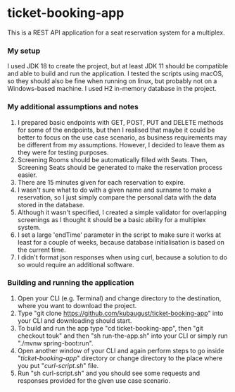 # ticket-booking-app
This is a REST API application for a seat reservation system for a multiplex.

### My setup
I used JDK 18 to create the project, but at least JDK 11 should be compatible and able to build and run the application.
I tested the scripts using macOS, so they should also be fine when running on linux, but probably not on a Windows-based machine.
I used H2 in-memory database in the project.

### My additional assumptions and notes
1. I prepared basic endpoints with GET, POST, PUT and DELETE methods for some of the endpoints, but then I realised that maybe it could be better to focus on the use case scenario, as business requirements may be different from my assumptions. However, I decided to leave them as they were for testing purposes.
2. Screening Rooms should be automatically filled with Seats. Then, Screening Seats should be generated to make the reservation process easier.
3. There are 15 minutes given for each reservation to expire.
4. I wasn't sure what to do with a given name and surname to make a reservation, so I just simply compare the personal data with the data stored in the database.
5. Although it wasn't specified, I created a simple validator for overlapping screenings as I thought it should be a basic ability for a multiplex system.
6. I set a large 'endTime' parameter in the script to make sure it works at least for a couple of weeks, because database initialisation is based on the current time.
7. I didn't format json responses when using curl, because a solution to do so would require an additional software.

### Building and running the application
1. Open your CLI (e.g. Terminal) and change directory to the destination, where you want to download the project.
2. Type "git clone https://github.com/kubaugust/ticket-booking-app" into your CLI and downloading should start.
3. To build and run the app type "cd ticket-booking-app", then "git checkout touk" and then "sh run-the-app.sh" into your CLI or simply run "./mvnw spring-boot:run".
4. Open another window of your CLI and again perform steps to go inside "*ticket-booking-app*" directory or change directory to the place where you put "*curl-script.sh*" file.
5. Run "sh curl-script.sh" and you should see some requests and responses provided for the given use case scenario.
